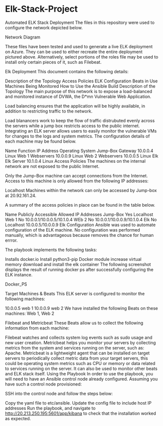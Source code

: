# Elk-Stack-Project
Automated ELK Stack Deployment
The files in this repository were used to configure the network depicted below.

Network Diagram

These files have been tested and used to generate a live ELK deployment on Azure. They can be used to either recreate the entire deployment pictured above. Alternatively, select portions of the roles file may be used to install only certain pieces of it, such as Filebeat.

Elk Deployment
This document contains the following details:

Description of the Topology
Access Policies
ELK Configuration
Beats in Use
Machines Being Monitored
How to Use the Ansible Build
Description of the Topology
The main purpose of this network is to expose a load-balanced and monitored instance of DVWA, the D*mn Vulnerable Web Application.

Load balancing ensures that the application will be highly available, in addition to restricting traffic to the network.

Load blanancers work to keep the flow of traffic distrubuted evenly across the servers while a jump box restricts access to the public internet.
Integrating an ELK server allows users to easily monitor the vulnerable VMs for changes to the logs and system metrics.
The configuration details of each machine may be found below.

Name	Function	IP Address	Operating System
Jump-Box	Gateway	10.0.0.4	Linux
Web 1	Webservers	10.0.0.9	Linux
Web 2	Webservers	10.0.0.5	Linux
Elk	Elk Server	10.1.0.4	Linux
Access Policies
The machines on the internal network are not exposed to the public Internet.

Only the Jump-Box machine can accept connections from the Internet. Access to this machine is only allowed from the following IP addresses:

Localhost
Machines within the network can only be accessed by Jump-box at 20.92.161.24.

A summary of the access policies in place can be found in the table below.

Name	Publicly Accessible	Allowed IP Addresses
Jump-Box	Yes	Localhost
Web 1	No	10.0.0.1/10.0.0.5/10.1.0.4
WEb 2	No	10.0.0.1/10.0.0.9/10.1.0.4
Elk	No	Localhost 10.0.0.5/10.0.0.9
Elk Configuration
Ansible was used to automate configuration of the ELK machine. No configuration was performed manually, which is advantageous because removes the chance for human errror.

The playbook implements the following tasks:

Installs docker.io
Install python3-pip
Docker module
increase virtual memory
download and install the elk container
The following screenshot displays the result of running docker ps after successfully configuring the ELK instance.

Docker_PS

Target Machines & Beats
This ELK server is configured to monitor the following machines:

10.0.0.5 web 1 10.0.0.9 web 2
We have installed the following Beats on these machines: Web 1, Web 2

Filebeat and Metricbeat
These Beats allow us to collect the following information from each machine:

Filebeat watches and collects system log events such as sudo usage and new user creation. Metricbeat helps you monitor your servers by collecting metrics from the system and services running on the server, such as: Apache. Metricbeat is a lightweight agent that can be installed on target servers to periodically collect metric data from your target servers, this could be operating system metrics such as CPU or memory or data related to services running on the server. It can also be used to monitor other beats and ELK stack itself.
Using the Playbook
In order to use the playbook, you will need to have an Ansible control node already configured. Assuming you have such a control node provisioned:

SSH into the control node and follow the steps below:

Copy the yaml file to etc/ansible.
Update the config file to include host IP addresses
Run the playbook, and navigate to http://20.213.250.195:5601/app/kibana to check that the installation worked as expected.
